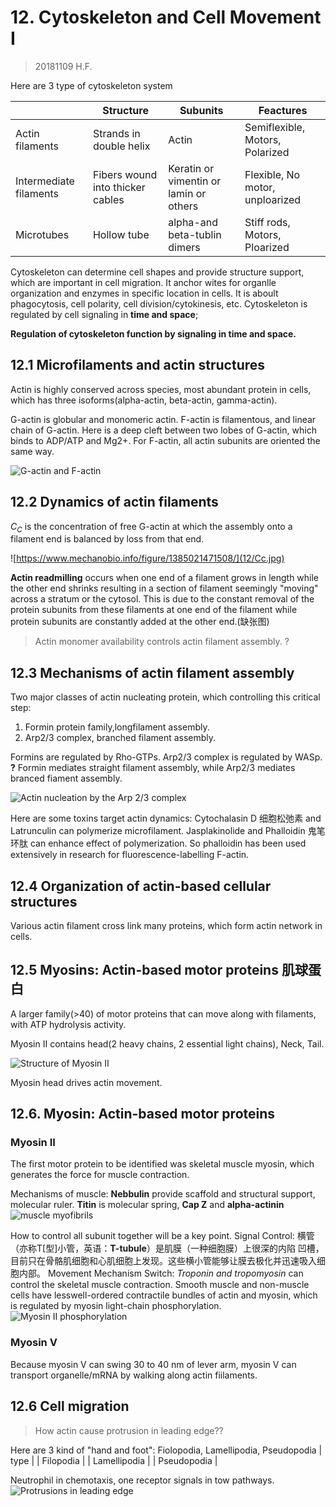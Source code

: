 # 12. Cytoskeleton and Cell Movement I
> 20181109 H.F.

Here are 3 type of cytoskeleton system

|                      | Structure               |   Subunits        | Feactures
|----------------------|-------------------------|-------------------|----------
|Actin filaments       |Strands in double helix   |Actin  |Semiflexible, Motors, Polarized
|Intermediate filaments|Fibers wound into thicker cables  |Keratin or vimentin or lamin or others|Flexible, No motor, unploarized
|Microtubes            |Hollow tube   |alpha-and beta-tublin dimers|Stiff rods, Motors, Ploarized

Cytoskeleton can determine cell shapes and provide structure support, which are
important in cell migration. It anchor wites for organlle organization and
enzymes in specific location in cells. It is aboult phagocytosis, cell polarity,
cell division/cytokinesis, etc. Cytoskeleton is regulated by cell signaling in
**time and space**;

**Regulation of cytoskeleton function by signaling in time and space.**

## 12.1 Microfilaments and actin structures

Actin is highly conserved across species, most abundant protein in cells, which
has three isoforms(alpha-actin, beta-actin, gamma-actin).

G-actin is globular and monomeric actin. F-actin is filamentous, and linear
chain of G-actin. Here is a deep cleft between two lobes of G-actin, which
binds to ADP/ATP and Mg2+. For F-actin, all actin subunits are oriented the
same way.

![G-actin and F-actin](12/G-actin&F-actin.png)


## 12.2 Dynamics of actin filaments
$C_C$ is the concentration of free G-actin at which the assembly onto a filament
end is balanced by loss from that end.

![https://www.mechanobio.info/figure/1385021471508/](12/Cc.jpg)

**Actin readmilling** occurs when one end of a filament grows in length while
the other end shrinks resulting in a section of filament seemingly "moving"
across a stratum or the cytosol. This is due to the constant removal of the
protein subunits from these filaments at one end of the filament while protein
subunits are constantly added at the other end.(缺张图)

> Actin monomer availability controls actin filament assembly. ?

## 12.3 Mechanisms of actin filament assembly
Two major classes of actin nucleating protein, which controlling this critical
step:
1) Formin protein family,longfilament assembly.
2) Arp2/3 complex, branched filament assembly.

Formins are regulated by Rho-GTPs. Arp2/3 complex is regulated by WASp. **?**
Formin mediates straight filament assembly, while Arp2/3 mediates branced
fiament assembly.

![Actin nucleation by the Arp 2/3 complex](12/Arp2/3.png)

Here are some toxins target actin dynamics: Cytochalasin D 细胞松弛素 and 
Latrunculin can polymerize microfilament.
Jasplakinolide and Phalloidin 鬼笔环肽 can enhance effect of polymerization.
So phalloidin has been used extensively in research for fluorescence-labelling
F-actin.


## 12.4 Organization of actin-based cellular structures
Various actin filament cross link many proteins, which form actin network in
cells.

## 12.5 Myosins: Actin-based motor proteins 肌球蛋白
A larger family(>40) of motor proteins that can move along with filaments, with ATP
hydrolysis activity.

Myosin II contains head(2 heavy chains, 2 essential light chains), Neck, Tail.

![Structure of Myosin II](12/MyosinII.png)

Myosin head drives actin movement.


## 12.6. Myosin: Actin-based motor proteins
### Myosin II
The first motor protein to be identified was skeletal muscle myosin, which
generates the force for muscle contraction.

Mechanisms of muscle:
**Nebbulin** provide scaffold and structural support, molecular ruler.
**Titin** is molecular spring, **Cap Z** and **alpha-actinin**
![muscle myofibrils](12/Sarcomere.png)

How to control all subunit together will be a key point.
Signal Control: 横管（亦称T[型]小管，英语：**T-tubule**）是肌膜（一种细胞膜）上很深的内陷
凹槽，目前只在骨骼肌细胞和心肌细胞上发现。这些横小管能够让膜去极化并迅速吸入细胞内部。
Movement Mechanism Switch: _Troponin and tropomyosin_ can control the skeletal
muscle contraction. Smooth muscle and non-muscle cells have lesswell-ordered
contractile bundles of actin and myosin, which is regulated by myosin light-chain
phosphorylation.
![Myosin II phosphorylation](12/light-chainphosphorylation.png)

### Myosin V
Because myosin V can swing 30 to 40 nm of lever arm, myosin V can transport
organelle/mRNA by walking along actin fiilaments.


## 12.6 Cell migration

> How actin cause protrusion in leading edge??

Here are 3 kind of "hand and foot": Fiolopodia, Lamellipodia, Pseudopodia
| type         | 
| Filopodia    |
| Lamellipodia |
| Pseudopodia  |

Neutrophil in chemotaxis, one receptor signals in tow pathways.
![Protrusions in leading edge](12/Protrusionsinleadingedge.png)
